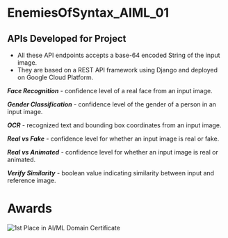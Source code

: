 # EnemiesOfSyntax_AIML_01

## <b>APIs Developed for Project</b>

* All these API endpoints accepts a base-64 encoded String of the input image.
* They are based on a REST API framework using Django and deployed on Google Cloud Platform.

***Face Recognition*** - confidence level of a real face from an input image.

***Gender Classification*** - confidence level of the gender of a person in an input image.

***OCR*** - recognized text and bounding box coordinates from an input image.

***Real vs Fake*** - confidence level for whether an input image is real or fake.

***Real vs Animated*** - confidence level for whether an input image is real or animated.

***Verify Similarity*** - boolean value indicating similarity between input and reference image.

# Awards
![1st Place in AI/ML Domain Certificate](https://imagizer.imageshack.com/img924/9486/KOUU45.jpg)